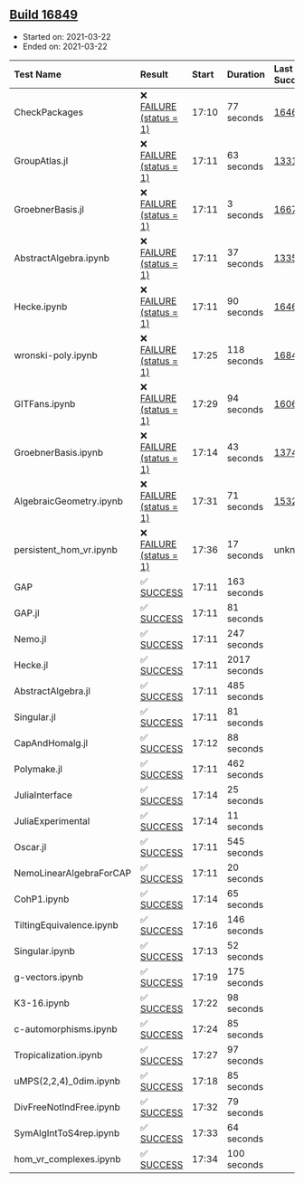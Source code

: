## [Build 16849](https://oscarci.mathematik.uni-kl.de/job/oscar/16849/)

* Started on: 2021-03-22
* Ended on: 2021-03-22

| Test Name    | Result | Start | Duration | Last Success | First Failure |
|:-------------|:-------|:------|:---------|:-------------|:--------------|
| CheckPackages | ❌ [FAILURE (status = 1)](https://oscarci.mathematik.uni-kl.de/job/oscar/16849/artifact/logs/build-16849/CheckPackages.log) | 17:10 | 77 seconds | [16463](https://oscarci.mathematik.uni-kl.de/job/oscar/16463/) | [16464](https://oscarci.mathematik.uni-kl.de/job/oscar/16464/) |
| GroupAtlas.jl | ❌ [FAILURE (status = 1)](https://oscarci.mathematik.uni-kl.de/job/oscar/16849/artifact/logs/build-16849/GroupAtlas.jl.log) | 17:11 | 63 seconds | [13311](https://oscarci.mathematik.uni-kl.de/job/oscar/13311/) | [13312](https://oscarci.mathematik.uni-kl.de/job/oscar/13312/) |
| GroebnerBasis.jl | ❌ [FAILURE (status = 1)](https://oscarci.mathematik.uni-kl.de/job/oscar/16849/artifact/logs/build-16849/GroebnerBasis.jl.log) | 17:11 | 3 seconds | [16676](https://oscarci.mathematik.uni-kl.de/job/oscar/16676/) | [16677](https://oscarci.mathematik.uni-kl.de/job/oscar/16677/) |
| AbstractAlgebra.ipynb | ❌ [FAILURE (status = 1)](https://oscarci.mathematik.uni-kl.de/job/oscar/16849/artifact/logs/build-16849/AbstractAlgebra.ipynb.log) | 17:11 | 37 seconds | [13355](https://oscarci.mathematik.uni-kl.de/job/oscar/13355/) | [13356](https://oscarci.mathematik.uni-kl.de/job/oscar/13356/) |
| Hecke.ipynb | ❌ [FAILURE (status = 1)](https://oscarci.mathematik.uni-kl.de/job/oscar/16849/artifact/logs/build-16849/Hecke.ipynb.log) | 17:11 | 90 seconds | [16463](https://oscarci.mathematik.uni-kl.de/job/oscar/16463/) | [16464](https://oscarci.mathematik.uni-kl.de/job/oscar/16464/) |
| wronski-poly.ipynb | ❌ [FAILURE (status = 1)](https://oscarci.mathematik.uni-kl.de/job/oscar/16849/artifact/logs/build-16849/wronski-poly.ipynb.log) | 17:25 | 118 seconds | [16847](https://oscarci.mathematik.uni-kl.de/job/oscar/16847/) | [16848](https://oscarci.mathematik.uni-kl.de/job/oscar/16848/) |
| GITFans.ipynb | ❌ [FAILURE (status = 1)](https://oscarci.mathematik.uni-kl.de/job/oscar/16849/artifact/logs/build-16849/GITFans.ipynb.log) | 17:29 | 94 seconds | [16068](https://oscarci.mathematik.uni-kl.de/job/oscar/16068/) | [16069](https://oscarci.mathematik.uni-kl.de/job/oscar/16069/) |
| GroebnerBasis.ipynb | ❌ [FAILURE (status = 1)](https://oscarci.mathematik.uni-kl.de/job/oscar/16849/artifact/logs/build-16849/GroebnerBasis.ipynb.log) | 17:14 | 43 seconds | [13748](https://oscarci.mathematik.uni-kl.de/job/oscar/13748/) | [13749](https://oscarci.mathematik.uni-kl.de/job/oscar/13749/) |
| AlgebraicGeometry.ipynb | ❌ [FAILURE (status = 1)](https://oscarci.mathematik.uni-kl.de/job/oscar/16849/artifact/logs/build-16849/AlgebraicGeometry.ipynb.log) | 17:31 | 71 seconds | [15322](https://oscarci.mathematik.uni-kl.de/job/oscar/15322/) | [15323](https://oscarci.mathematik.uni-kl.de/job/oscar/15323/) |
| persistent_hom_vr.ipynb | ❌ [FAILURE (status = 1)](https://oscarci.mathematik.uni-kl.de/job/oscar/16849/artifact/logs/build-16849/persistent_hom_vr.ipynb.log) | 17:36 | 17 seconds | unknown | unknown |
| GAP | ✅ [SUCCESS](https://oscarci.mathematik.uni-kl.de/job/oscar/16849/artifact/logs/build-16849/GAP.log) | 17:11 | 163 seconds |  |  |
| GAP.jl | ✅ [SUCCESS](https://oscarci.mathematik.uni-kl.de/job/oscar/16849/artifact/logs/build-16849/GAP.jl.log) | 17:11 | 81 seconds |  |  |
| Nemo.jl | ✅ [SUCCESS](https://oscarci.mathematik.uni-kl.de/job/oscar/16849/artifact/logs/build-16849/Nemo.jl.log) | 17:11 | 247 seconds |  |  |
| Hecke.jl | ✅ [SUCCESS](https://oscarci.mathematik.uni-kl.de/job/oscar/16849/artifact/logs/build-16849/Hecke.jl.log) | 17:11 | 2017 seconds |  |  |
| AbstractAlgebra.jl | ✅ [SUCCESS](https://oscarci.mathematik.uni-kl.de/job/oscar/16849/artifact/logs/build-16849/AbstractAlgebra.jl.log) | 17:11 | 485 seconds |  |  |
| Singular.jl | ✅ [SUCCESS](https://oscarci.mathematik.uni-kl.de/job/oscar/16849/artifact/logs/build-16849/Singular.jl.log) | 17:11 | 81 seconds |  |  |
| CapAndHomalg.jl | ✅ [SUCCESS](https://oscarci.mathematik.uni-kl.de/job/oscar/16849/artifact/logs/build-16849/CapAndHomalg.jl.log) | 17:12 | 88 seconds |  |  |
| Polymake.jl | ✅ [SUCCESS](https://oscarci.mathematik.uni-kl.de/job/oscar/16849/artifact/logs/build-16849/Polymake.jl.log) | 17:11 | 462 seconds |  |  |
| JuliaInterface | ✅ [SUCCESS](https://oscarci.mathematik.uni-kl.de/job/oscar/16849/artifact/logs/build-16849/JuliaInterface.log) | 17:14 | 25 seconds |  |  |
| JuliaExperimental | ✅ [SUCCESS](https://oscarci.mathematik.uni-kl.de/job/oscar/16849/artifact/logs/build-16849/JuliaExperimental.log) | 17:14 | 11 seconds |  |  |
| Oscar.jl | ✅ [SUCCESS](https://oscarci.mathematik.uni-kl.de/job/oscar/16849/artifact/logs/build-16849/Oscar.jl.log) | 17:11 | 545 seconds |  |  |
| NemoLinearAlgebraForCAP | ✅ [SUCCESS](https://oscarci.mathematik.uni-kl.de/job/oscar/16849/artifact/logs/build-16849/NemoLinearAlgebraForCAP.log) | 17:11 | 20 seconds |  |  |
| CohP1.ipynb | ✅ [SUCCESS](https://oscarci.mathematik.uni-kl.de/job/oscar/16849/artifact/logs/build-16849/CohP1.ipynb.log) | 17:14 | 65 seconds |  |  |
| TiltingEquivalence.ipynb | ✅ [SUCCESS](https://oscarci.mathematik.uni-kl.de/job/oscar/16849/artifact/logs/build-16849/TiltingEquivalence.ipynb.log) | 17:16 | 146 seconds |  |  |
| Singular.ipynb | ✅ [SUCCESS](https://oscarci.mathematik.uni-kl.de/job/oscar/16849/artifact/logs/build-16849/Singular.ipynb.log) | 17:13 | 52 seconds |  |  |
| g-vectors.ipynb | ✅ [SUCCESS](https://oscarci.mathematik.uni-kl.de/job/oscar/16849/artifact/logs/build-16849/g-vectors.ipynb.log) | 17:19 | 175 seconds |  |  |
| K3-16.ipynb | ✅ [SUCCESS](https://oscarci.mathematik.uni-kl.de/job/oscar/16849/artifact/logs/build-16849/K3-16.ipynb.log) | 17:22 | 98 seconds |  |  |
| c-automorphisms.ipynb | ✅ [SUCCESS](https://oscarci.mathematik.uni-kl.de/job/oscar/16849/artifact/logs/build-16849/c-automorphisms.ipynb.log) | 17:24 | 85 seconds |  |  |
| Tropicalization.ipynb | ✅ [SUCCESS](https://oscarci.mathematik.uni-kl.de/job/oscar/16849/artifact/logs/build-16849/Tropicalization.ipynb.log) | 17:27 | 97 seconds |  |  |
| uMPS(2,2,4)_0dim.ipynb | ✅ [SUCCESS](https://oscarci.mathematik.uni-kl.de/job/oscar/16849/artifact/logs/build-16849/uMPS-2-2-4-_0dim.ipynb.log) | 17:18 | 85 seconds |  |  |
| DivFreeNotIndFree.ipynb | ✅ [SUCCESS](https://oscarci.mathematik.uni-kl.de/job/oscar/16849/artifact/logs/build-16849/DivFreeNotIndFree.ipynb.log) | 17:32 | 79 seconds |  |  |
| SymAlgIntToS4rep.ipynb | ✅ [SUCCESS](https://oscarci.mathematik.uni-kl.de/job/oscar/16849/artifact/logs/build-16849/SymAlgIntToS4rep.ipynb.log) | 17:33 | 64 seconds |  |  |
| hom_vr_complexes.ipynb | ✅ [SUCCESS](https://oscarci.mathematik.uni-kl.de/job/oscar/16849/artifact/logs/build-16849/hom_vr_complexes.ipynb.log) | 17:34 | 100 seconds |  |  |
